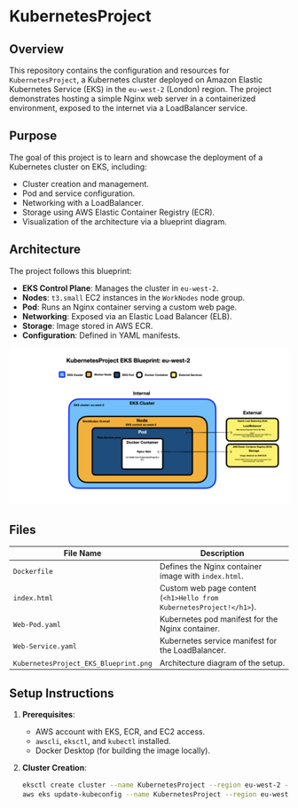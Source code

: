 # KubernetesProject

## Overview

This repository contains the configuration and resources for `KubernetesProject`, a Kubernetes cluster deployed on Amazon Elastic Kubernetes Service (EKS) in the `eu-west-2` (London) region. The project demonstrates hosting a simple Nginx web server in a containerized environment, exposed to the internet via a LoadBalancer service.

## Purpose

The goal of this project is to learn and showcase the deployment of a Kubernetes cluster on EKS, including:

- Cluster creation and management.
- Pod and service configuration.
- Networking with a LoadBalancer.
- Storage using AWS Elastic Container Registry (ECR).
- Visualization of the architecture via a blueprint diagram.

## Architecture

The project follows this blueprint:

- **EKS Control Plane**: Manages the cluster in `eu-west-2`.
- **Nodes**: `t3.small` EC2 instances in the `WorkNodes` node group.
- **Pod**: Runs an Nginx container serving a custom web page.
- **Networking**: Exposed via an Elastic Load Balancer (ELB).
- **Storage**: Image stored in AWS ECR.
- **Configuration**: Defined in YAML manifests.

![KubernetesProject EKS Blueprint: eu-west-2](Kidagram.png)

## Files

| File Name                             | Description                                                         |
| ------------------------------------- | ------------------------------------------------------------------- |
| `Dockerfile`                          | Defines the Nginx container image with `index.html`.                |
| `index.html`                          | Custom web page content (`<h1>Hello from KubernetesProject!</h1>`). |
| `Web-Pod.yaml`                        | Kubernetes pod manifest for the Nginx container.                    |
| `Web-Service.yaml`                    | Kubernetes service manifest for the LoadBalancer.                   |
| `KubernetesProject_EKS_Blueprint.png` | Architecture diagram of the setup.                                  |

## Setup Instructions

1. **Prerequisites**:

   - AWS account with EKS, ECR, and EC2 access.
   - `awscli`, `eksctl`, and `kubectl` installed.
   - Docker Desktop (for building the image locally).

2. **Cluster Creation**:
   ```bash
   eksctl create cluster --name KubernetesProject --region eu-west-2 --nodegroup-name WorkNodes --node-type t3.small --nodes 1
   aws eks update-kubeconfig --name KubernetesProject --region eu-west-2
   ```
